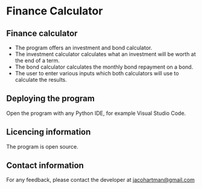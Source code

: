 # Finance Calculator

## Finance calculator

* The program offers an investment and bond calculator.
* The investment calculator calculates what an investment will be worth at the end of a term.
* The bond calculator calculates the monthly bond repayment on a bond.
* The user to enter various inputs which both calculators will use to calculate the results.

## Deploying the program

Open the program with any Python IDE, for example Visual Studio Code.

## Licencing information

The program is open source.

## Contact information

For any feedback, please contact the developer at jacohartman@gmail.com
